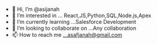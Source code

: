 - 👋 Hi, I’m @asijanah
- 👀 I’m interested in ... React,JS,Python,SQL,Node.js,Apex
- 🌱 I’m currently learning ...Salesforce Development
- 💞️ I’m looking to collaborate on ...Any collaboration
- 📫 How to reach me ...asafjanah@gmail.com

<!---
asijanah/asijanah is a ✨ special ✨ repository because its `README.md` (this file) appears on your GitHub profile.
You can click the Preview link to take a look at your changes.
--->
